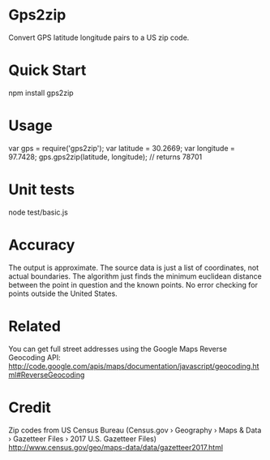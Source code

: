 
# Gps2zip

Convert GPS latitude longitude pairs to a US zip code.

# Quick Start

  npm install gps2zip

# Usage

  var gps = require('gps2zip');
  var latitude = 30.2669;
  var longitude = 97.7428;
  gps.gps2zip(latitude, longitude);
  // returns 78701

# Unit tests

  node test/basic.js

# Accuracy
The output is approximate. The source data is just a list of coordinates, not actual boundaries. The algorithm just finds the minimum euclidean distance between the point in question and the known points. No error checking for points outside the United States.


# Related

You can get full street addresses using the Google Maps Reverse Geocoding API:
http://code.google.com/apis/maps/documentation/javascript/geocoding.html#ReverseGeocoding

# Credit

Zip codes from US Census Bureau (Census.gov › Geography › Maps & Data › Gazetteer Files › 2017 U.S. Gazetteer Files)
http://www.census.gov/geo/maps-data/data/gazetteer2017.html


